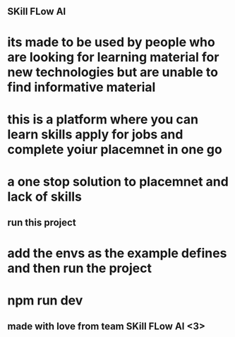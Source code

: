 ## SKill FLow AI
# its made to be used by people who are looking for learning material for new technologies but are unable to find informative material
# this is a platform where you can learn skills apply for jobs and complete yoiur placemnet in one go
# a one stop solution to placemnet and lack of skills
## run this project
# add the envs as the example defines and then run the project
# npm run dev
## made with love from team SKill FLow AI <3>